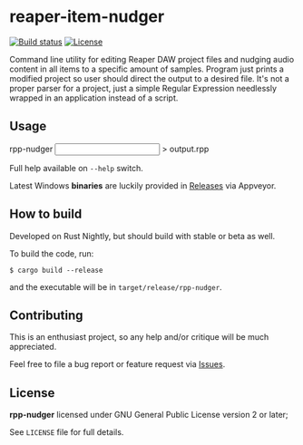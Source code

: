 # reaper-item-nudger

[![Build status](https://ci.appveyor.com/api/projects/status/nfljbob6unfwa5j8?svg=true)](https://ci.appveyor.com/project/indiscipline/rpp-nudger)
[![License](https://img.shields.io/badge/license-GPLv2-blue.svg)](https://github.com/Indiscipline/rpp-nudger/blob/master/LICENSE)

Command line utility for editing Reaper DAW project files and nudging audio content in all items to a specific amount of samples. Program just prints a modified project so user should direct the output to a desired file. 
It's not a proper parser for a project, just a simple Regular Expression needlessly wrapped in an application instead of a script.

## Usage
rpp-nudger <INPUT> <samples> > output.rpp

Full help available on `--help` switch.

Latest Windows **binaries** are luckily provided in [Releases](https://github.com/indiscipline/rpp-nudger/releases) via Appveyor.

## How to build
Developed on Rust Nightly, but should build with stable or beta as well.

To build the code, run:

```
$ cargo build --release
```

and the executable will be in `target/release/rpp-nudger`.

## Contributing ##
This is an enthusiast project, so any help and/or critique will be much appreciated.

Feel free to file a bug report or feature request via [Issues](https://github.com/Indiscipline/rpp-nudger/issues).

## License ##
**rpp-nudger** licensed under GNU General Public License version 2 or later;

See `LICENSE` file for full details.